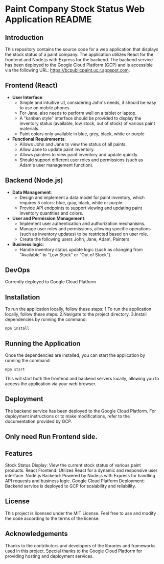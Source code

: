 # Paint Company Stock Status Web Application README

## Introduction
This repository contains the source code for a web application that displays the stock status of a paint company. 
The application utilizes React for the frontend and Node.js with Express for the backend. 
The backend service has been deployed to the Google Cloud Platform (GCP) and is accessible via the following URL: https://bcpublicpaint.uc.r.appspot.com.

## Frontend (React)

- **User Interface**:
     - Simple and intuitive UI, considering John's needs, it should be easy to use on mobile phones.
     - For Jane, also needs to perform well on a tablet or laptop.
     - A "kanban style" interface should be provided to display the inventory status (available, low stock, out of stock) of various paint materials.
     - Paint colors only available in blue, grey, black, white or purple
- **Functional Requirements**:
     - Allows John and Jane to view the status of all paints.
     - Allow Jane to update paint inventory.
     - Allows painters to view paint inventory and update quickly.
     - Should support different user roles and permissions (such as Adam's user management function).

## Backend (Node.js)

- **Data Management**:
     - Design and implement a data model for paint inventory, which requires 5 colors: blue, gray, black, white or purple.
     - Provide API endpoints to support viewing and updating paint inventory quantities and colors.
- **User and Permission Management**:
     - Implement user authentication and authorization mechanisms.
     - Manage user roles and permissions, allowing specific operations (such as inventory updates) to be restricted based on user role.
     - Create the following users John, Jane, Adam, Painters
- **Business logic**:
     - Handle inventory status update logic (such as changing from "Available" to "Low Stock" or "Out of Stock").

## DevOps

Currently deployed to Google Cloud Platform




## Installation

To run the application locally, follow these steps:
1.To run the application locally, follow these steps:
2.Navigate to the project directory.
3.Install dependencies by running the command:

~~~
npm install
~~~


## Running the Application
Once the dependencies are installed, you can start the application by running the command:

~~~
npm start
~~~
This will start both the frontend and backend servers locally, allowing you to access the application via your web browser.



## Deployment
The backend service has been deployed to the Google Cloud Platform. For deployment instructions or to make modifications, refer to the documentation provided by GCP.

## Only need Run Frontend side.

## Features
Stock Status Display: View the current stock status of various paint products.
React Frontend: Utilizes React for a dynamic and responsive user interface.
Node.js Backend: Powered by Node.js with Express for handling API requests and business logic.
Google Cloud Platform Deployment: Backend service is deployed to GCP for scalability and reliability.

## License
This project is licensed under the MIT License. Feel free to use and modify the code according to the terms of the license.

## Acknowledgements
Thanks to the contributors and developers of the libraries and frameworks used in this project.
Special thanks to the Google Cloud Platform for providing hosting and deployment services.
